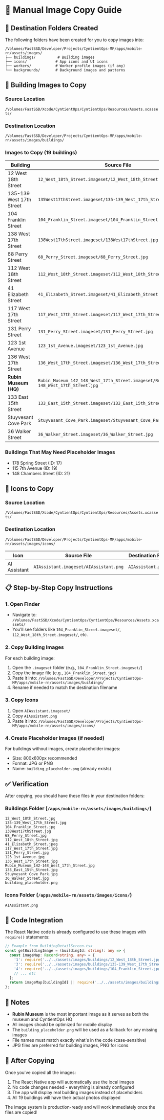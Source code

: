 # 📸 Manual Image Copy Guide

## 📁 **Destination Folders Created**

The following folders have been created for you to copy images into:

```
/Volumes/FastSSD/Developer/Projects/CyntientOps-MP/apps/mobile-rn/assets/images/
├── buildings/          # Building images
├── icons/             # App icons and UI icons
├── workers/           # Worker profile images (if any)
└── backgrounds/       # Background images and patterns
```

## 🏢 **Building Images to Copy**

### **Source Location**
`/Volumes/FastSSD/Xcode/CyntientOps/CyntientOps/Resources/Assets.xcassets/`

### **Destination Location**
`/Volumes/FastSSD/Developer/Projects/CyntientOps-MP/apps/mobile-rn/assets/images/buildings/`

### **Images to Copy (19 buildings)**

| Building | Source File | Destination File |
|----------|-------------|------------------|
| 12 West 18th Street | `12_West_18th_Street.imageset/12_West_18th_Street.jpg` | `12_West_18th_Street.jpg` |
| 135-139 West 17th Street | `135West17thStreet.imageset/135-139_West_17th_Street.jpg` | `135-139_West_17th_Street.jpg` |
| 104 Franklin Street | `104_Franklin_Street.imageset/104_Franklin_Street.jpg` | `104_Franklin_Street.jpg` |
| 138 West 17th Street | `138West17thStreet.imageset/138West17thStreet.jpg` | `138West17thStreet.jpg` |
| 68 Perry Street | `68_Perry_Street.imageset/68_Perry_Street.jpg` | `68_Perry_Street.jpg` |
| 112 West 18th Street | `112_West_18th_Street.imageset/112_West_18th_Street.jpg` | `112_West_18th_Street.jpg` |
| 41 Elizabeth Street | `41_Elizabeth_Street.imageset/41_Elizabeth_Street.jpeg` | `41_Elizabeth_Street.jpeg` |
| 117 West 17th Street | `117_West_17th_Street.imageset/117_West_17th_Street.jpg` | `117_West_17th_Street.jpg` |
| 131 Perry Street | `131_Perry_Street.imageset/131_Perry_Street.jpg` | `131_Perry_Street.jpg` |
| 123 1st Avenue | `123_1st_Avenue.imageset/123_1st_Avenue.jpg` | `123_1st_Avenue.jpg` |
| 136 West 17th Street | `136_West_17th_Street.imageset/136_West_17th_Street.jpg` | `136_West_17th_Street.jpg` |
| **Rubin Museum (HQ)** | `Rubin_Museum_142_148_West_17th_Street.imageset/Rubin_Museum_142-148_West_17th_Street.jpg` | `Rubin_Museum_142-148_West_17th_Street.jpg` |
| 133 East 15th Street | `133_East_15th_Street.imageset/133_East_15th_Street.jpg` | `133_East_15th_Street.jpg` |
| Stuyvesant Cove Park | `Stuyvesant_Cove_Park.imageset/Stuyvesant_Cove_Park.jpg` | `Stuyvesant_Cove_Park.jpg` |
| 36 Walker Street | `36_Walker_Street.imageset/36_Walker_Street.jpg` | `36_Walker_Street.jpg` |

### **Buildings That May Need Placeholder Images**
- 178 Spring Street (ID: 17)
- 115 7th Avenue (ID: 19) 
- 148 Chambers Street (ID: 21)

## 🎨 **Icons to Copy**

### **Source Location**
`/Volumes/FastSSD/Xcode/CyntientOps/CyntientOps/Resources/Assets.xcassets/`

### **Destination Location**
`/Volumes/FastSSD/Developer/Projects/CyntientOps-MP/apps/mobile-rn/assets/images/icons/`

| Icon | Source File | Destination File |
|------|-------------|------------------|
| AI Assistant | `AIAssistant.imageset/AIAssistant.png` | `AIAssistant.png` |

## 📋 **Step-by-Step Copy Instructions**

### **1. Open Finder**
- Navigate to: `/Volumes/FastSSD/Xcode/CyntientOps/CyntientOps/Resources/Assets.xcassets/`
- You'll see folders like `104_Franklin_Street.imageset/`, `112_West_18th_Street.imageset/`, etc.

### **2. Copy Building Images**
For each building image:
1. Open the `.imageset` folder (e.g., `104_Franklin_Street.imageset/`)
2. Copy the image file (e.g., `104_Franklin_Street.jpg`)
3. Paste it into: `/Volumes/FastSSD/Developer/Projects/CyntientOps-MP/apps/mobile-rn/assets/images/buildings/`
4. Rename if needed to match the destination filename

### **3. Copy Icons**
1. Open `AIAssistant.imageset/`
2. Copy `AIAssistant.png`
3. Paste it into: `/Volumes/FastSSD/Developer/Projects/CyntientOps-MP/apps/mobile-rn/assets/images/icons/`

### **4. Create Placeholder Images (if needed)**
For buildings without images, create placeholder images:
- Size: 800x600px recommended
- Format: JPG or PNG
- Name: `building_placeholder.png` (already exists)

## ✅ **Verification**

After copying, you should have these files in your destination folders:

### **Buildings Folder** (`/apps/mobile-rn/assets/images/buildings/`)
```
12_West_18th_Street.jpg
135-139_West_17th_Street.jpg
104_Franklin_Street.jpg
138West17thStreet.jpg
68_Perry_Street.jpg
112_West_18th_Street.jpg
41_Elizabeth_Street.jpeg
117_West_17th_Street.jpg
131_Perry_Street.jpg
123_1st_Avenue.jpg
136_West_17th_Street.jpg
Rubin_Museum_142-148_West_17th_Street.jpg
133_East_15th_Street.jpg
Stuyvesant_Cove_Park.jpg
36_Walker_Street.jpg
building_placeholder.png
```

### **Icons Folder** (`/apps/mobile-rn/assets/images/icons/`)
```
AIAssistant.png
```

## 🔧 **Code Integration**

The React Native code is already configured to use these images with `require()` statements:

```typescript
// Example from BuildingDetailScreen.tsx
const getBuildingImage = (buildingId: string): any => {
  const imageMap: Record<string, any> = {
    '1': require('../../assets/images/buildings/12_West_18th_Street.jpg'),
    '3': require('../../assets/images/buildings/135-139_West_17th_Street.jpg'),
    '4': require('../../assets/images/buildings/104_Franklin_Street.jpg'),
    // ... etc
  };
  return imageMap[buildingId] || require('../../assets/images/buildings/building_placeholder.png');
};
```

## 📝 **Notes**

- **Rubin Museum** is the most important image as it serves as both the museum and CyntientOps HQ
- All images should be optimized for mobile display
- The `building_placeholder.png` will be used as a fallback for any missing images
- File names must match exactly what's in the code (case-sensitive)
- JPG files are preferred for building images, PNG for icons

## 🚀 **After Copying**

Once you've copied all the images:
1. The React Native app will automatically use the local images
2. No code changes needed - everything is already configured
3. The app will display real building images instead of placeholders
4. All 19 buildings will have their actual photos displayed

The image system is production-ready and will work immediately once the files are copied!
